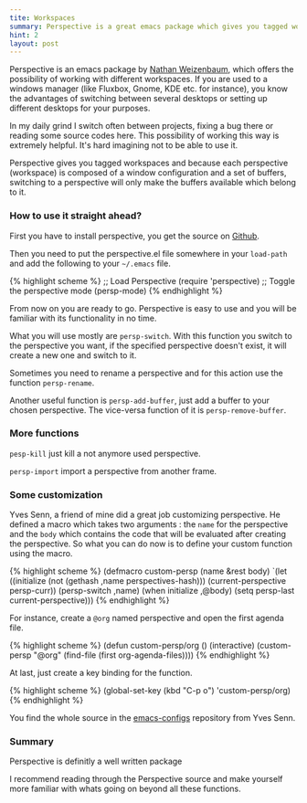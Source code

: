 ```yaml
---
tite: Workspaces
summary: Perspective is a great emacs package which gives you tagged workspaces and offers the possibility to working in a separated set of buffers.
hint: 2
layout: post
---
```

Perspective is an emacs package by [Nathan Weizenbaum](http://nex-3.com/), which offers the
possibility of working with different workspaces. If you are used to a
windows manager (like Fluxbox, Gnome, KDE etc. for instance), you
know the advantages of switching between several desktops or setting up
different desktops for your purposes.

In my daily grind I switch often between projects, fixing a bug
there or reading some source codes here. This possibility of working this way is extremely helpful.
It's hard imagining not to be able to use it.

Perspective gives you tagged workspaces and because each perspective
(workspace) is composed of a window configuration and a set of
buffers, switching to a perspective will only make the buffers
available which belong to it.

### How to use it straight ahead?

First you have to install perspective, you get the source on
[Github](http://github.com/nex3/perspective-el).

Then you need to put the perspective.el file somewhere in your `load-path`
and add the following to your `~/.emacs` file.

{% highlight scheme %}
;; Load Perspective
(require 'perspective)
;; Toggle the perspective mode
(persp-mode)
{% endhighlight %}

From now on you are ready to go. Perspective is easy to use and you
will be familiar with its functionality in no time.

What you will use mostly are `persp-switch`. With this function you
switch to the perspective you want, if the specified perspective
doesn't exist, it will create a new one and switch to it.

Sometimes you need to rename a perspective and for this action use the function
 `persp-rename`.

Another useful function is `persp-add-buffer`, just
add a buffer to your chosen perspective. The vice-versa function of
it is `persp-remove-buffer`.

### More functions

`pesp-kill` just kill a not anymore used perspective.

`persp-import` import a perspective from another frame.

### Some customization

Yves Senn, a friend of mine did a great job customizing
perspective. He defined a macro which takes two arguments : the `name` for the
perspective and the `body` which contains the code that will be evaluated after creating
the perspective. So what you can do now is to define your custom
function using the macro.

{% highlight scheme %}
(defmacro custom-persp (name &rest body)
       `(let ((initialize (not (gethash ,name perspectives-hash)))
              (current-perspective persp-curr))
          (persp-switch ,name)
          (when initialize ,@body)
          (setq persp-last current-perspective)))
{% endhighlight %}

For instance, create a `@org`
named perspective and open the first agenda file.

{% highlight scheme %}
(defun custom-persp/org ()
  (interactive)
  (custom-persp "@org"
  (find-file (first org-agenda-files))))
{% endhighlight %}

At last, just create a key binding for the function.

{% highlight scheme %}
(global-set-key (kbd "C-p o") 'custom-persp/org)
{% endhighlight %}

You find the whole source in the [emacs-configs](https://github.com/senny/emacs-configs/blob/master/private/extensions/perspectives.el) repository from Yves Senn.

### Summary

Perspective is definitly a well written package

I recommend reading through the Perspective source and make yourself
more familiar with whats going on beyond all these functions.

